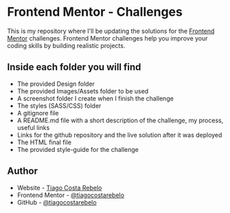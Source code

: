 # Frontend Mentor - Challenges

This is my repository where I'll be updating the solutions for the [Frontend Mentor](https://www.frontendmentor.io/challenges/) challenges. 
Frontend Mentor challenges help you improve your coding skills by building realistic projects. 

## Inside each folder you will find

- The provided Design folder
- The provided Images/Assets folder to be used
- A screenshot folder I create when I finish the challenge
- The styles (SASS/CSS) folder
- A gitignore file
- A README.md file with a short description of the challenge, my process, useful links
- Links for the github repository and the live solution after it was deployed
- The HTML final file
- The provided style-guide for the challenge

## Author

- Website - [Tiago Costa Rebelo](https://www.tcostarebelo.design)
- Frontend Mentor - [@tiagocostarebelo](https://www.frontendmentor.io/profile/tiagocostarebelo)
- GitHub - [@tiagocostarebelo](https://www.github.com/tiagocostarebelo)

